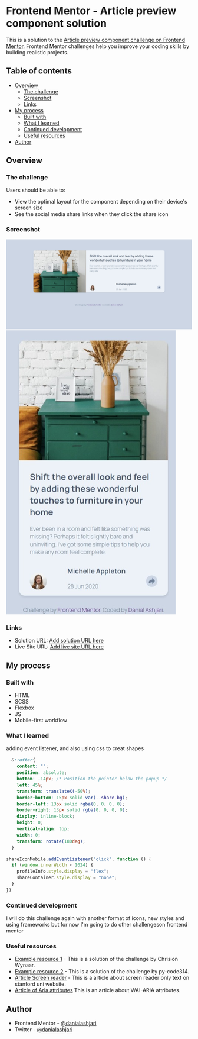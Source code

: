 # Frontend Mentor - Article preview component solution

This is a solution to the [Article preview component challenge on Frontend Mentor](https://www.frontendmentor.io/challenges/article-preview-component-dYBN_pYFT). Frontend Mentor challenges help you improve your coding skills by building realistic projects.

## Table of contents

- [Overview](#overview)
  - [The challenge](#the-challenge)
  - [Screenshot](#screenshot)
  - [Links](#links)
- [My process](#my-process)
  - [Built with](#built-with)
  - [What I learned](#what-i-learned)
  - [Continued development](#continued-development)
  - [Useful resources](#useful-resources)
- [Author](#author)

## Overview

### The challenge

Users should be able to:

- View the optimal layout for the component depending on their device's screen size
- See the social media share links when they click the share icon

### Screenshot

![Screenshot of the desktop view](./images/Screenshot_desktop.jpeg)
![Screenshot of the mobile view](./images/Screenshot_mobile.jpeg)

### Links

- Solution URL: [Add solution URL here](https://your-solution-url.com)
- Live Site URL: [Add live site URL here](https://your-live-site-url.com)

## My process

### Built with

- HTML
- SCSS
- Flexbox
- JS
- Mobile-first workflow

### What I learned

adding event listener, and also using css to creat shapes

```css
  &::after{
    content: "";
    position: absolute;
    bottom: -14px; /* Position the pointer below the popup */
    left: 45%;
    transform: translateX(-50%);
    border-bottom: 15px solid var(--share-bg);
    border-left: 13px solid rgba(0, 0, 0, 0);
    border-right: 13px solid rgba(0, 0, 0, 0);
    display: inline-block;
    height: 0;
    vertical-align: top;
    width: 0;
    transform: rotate(180deg);
  }
```

```js
shareIconMobile.addEventListener("click", function () {
  if (window.innerWidth < 1024) {
    profileInfo.style.display = "flex";
    shareContainer.style.display = "none";
  }
})
```

### Continued development

I will do this challenge again with another format of icons, new styles and using frameworks but for now I'm going to do other challengeson frontend mentor

### Useful resources

- [Example resource 1](https://github.com/Clipzorama/Article-Preview-Component) - This is a solution of the challenge by Chrision Wynaar.
- [Example resource 2](https://github.com/py-code314/article-preview-component) - This is a solution of the challenge by py-code314.
- [Article Screen reader]((https://uit.stanford.edu/accessibility/concepts/screen-reader-only-content#:~:text=First%2C%20add%20the%20following%20to%20your%20style%20sheet%2C,margin%3A%20-1px%3B%20overflow%3A%20hidden%3B%20padding%3A%200%3B%20position%3A%20absolute%3B)) - This is a article about screen reader only text on stanford uni website.
- [Article of Aria attributes](https://developer.mozilla.org/en-US/docs/Learn_web_development/Core/Accessibility/WAI-ARIA_basics) This is an article about WAI-ARIA attributes.

## Author

- Frontend Mentor - [@danialashjari](https://www.frontendmentor.io/profile/danialashjari)
- Twitter - [@danialashjari](https://www.twitter.com/danialashjari)
